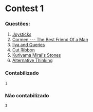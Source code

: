 # Contest 1

### Questões:

1. [Joysticks](http://codeforces.com/problemset/problem/651/A)
2. [Cormen --- The Best Friend Of a Man](http://codeforces.com/problemset/problem/732/B)
3. [Ilya and Queries](http://codeforces.com/problemset/problem/313/B)
4. [Cut Ribbon](http://codeforces.com/problemset/problem/189/A)
5. [Kuriyama Mirai's Stones](http://codeforces.com/problemset/problem/433/B)
6. [Alternative Thinking](http://codeforces.com/problemset/problem/603/A)

### Contabilizado
```1```

### Não contabilizado
```3```
